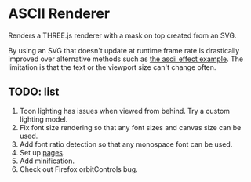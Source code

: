 # ASCII Renderer

Renders a THREE.js renderer with a mask on top created from an SVG.

By using an SVG that doesn't update at runtime frame rate is drastically improved over alternative methods such as [the ascii effect example](https://threejs.org/examples/?q=ascii#canvas_ascii_effect). The limitation is that the text or the viewport size can't change often.

## TODO: list

1. Toon lighting has issues when viewed from behind. Try a custom lighting model.
1. Fix font size rendering so that any font sizes and canvas size can be used.
1. Add font ratio detection so that any monospace font can be used.
1. Set up [pages](https://pages.github.com/#vanilla-step-1).
1. Add minification.
1. Check out Firefox orbitControls bug.

